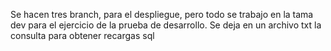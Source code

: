Se hacen tres branch, para el despliegue, pero todo se trabajo en la tama dev para el ejercicio de la prueba de desarrollo.
Se deja en un archivo txt la consulta para obtener recargas sql
